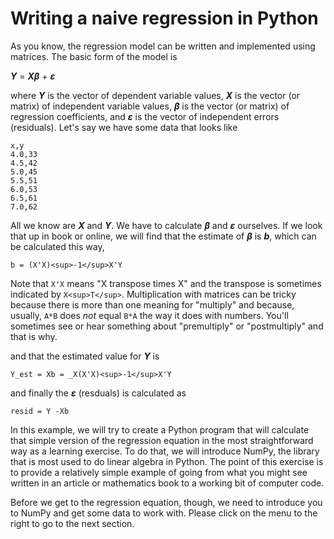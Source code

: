 # Writing a naive regression in Python

As you know, the regression model can be written and implemented
using matrices.  The basic form of the model is

***Y*** = ***X&beta;*** + ***&epsilon;***

where ***Y*** is the vector of dependent variable values, ***X*** is the vector (or matrix) of independent variable values, ***&beta;*** is the vector (or matrix) of regression coefficients, and ***&epsilon;*** is the vector of independent errors (residuals).  Let's say we have some data that looks like

```
x,y
4.0,33
4.5,42
5.0,45
5.5,51
6.0,53
6.5,61
7.0,62
```

All we know are ***X*** and ***Y***.  We have to calculate ***&beta;*** and ***&epsilon;*** ourselves.  If we look that up in book or online, we will find that the estimate of ***&beta;*** is ***b***, which can be calculated this way,

```
b = (X'X)<sup>-1</sup>X'Y
```

Note that `X'X` means "X transpose times X" and the transpose is sometimes indicated by `X<sup>T</sup>`.  Multiplication with matrices can be tricky because there is more than one meaning for "multiply" and because, usually, `A*B` does _not_ equal `B*A` the way it does with numbers.  You'll sometimes see or hear something about "premultiply" or "postmultiply" and that is why.

and that the estimated value for ***Y*** is

```
Y_est = Xb = _X(X'X)<sup>-1</sup>X'Y

```

and finally the ***&epsilon;*** (resduals) is calculated as

```
resid = Y -Xb
```

In this example, we will try to create a Python program that will calculate that simple version of the regression equation in the most straightforward way as a learning exercise.  To do that, we will introduce NumPy, the library that is most used to do linear algebra in Python.  The point of this exercise is to provide a relatively simple example of going from what you might see written in an article or mathematics book to a working bit of computer code.

Before we get to the regression equation, though, we need to introduce you to NumPy and get some data to work with.  Please click on the menu to the right to go to the next section.
